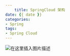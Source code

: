 ```yaml
---
	title: SpringCloud 架构
date: {{ date }}
categories:
- Spring
tags:
- Spring Cloud
---
```


![在这里插入图片描述](https://img-blog.csdnimg.cn/1f46711821cf4bab91e0ca934eaeaf25.png)